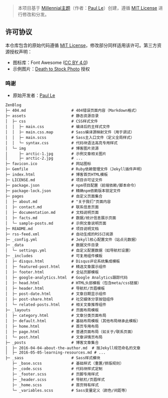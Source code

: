 > 本项目基于 [Millennial主题](https://github.com/LeNPaul/Millennial)（作者：[Paul Le](https://lenpaul.com/)）创建，遵循 [MIT License](LICENSE.md) 进行修改和分发。

## 许可协议
本仓库包含的原始代码遵循 [MIT License](LICENSE.md)，修改部分同样适用该许可。第三方资源授权声明：
- 图标库：Font Awesome ([CC BY 4.0](https://fontawesome.com/license))
- 示例图片：[Death to Stock Photo](https://deathtothestockphoto.com/) 授权

### 鸣谢
- 原始开发者：[Paul Le](https://github.com/LeNPaul)  

```
ZenBlog
├─ 404.md                    # 404错误页面内容（Markdown格式）
├─ assets                    # 静态资源目录
│  ├─ css                    # CSS样式文件
│  │  ├─ main.css            # 编译后的主样式文件
│  │  ├─ main.css.map        # Sass编译源映射文件（用于调试）
│  │  ├─ main.scss           # Sass主入口文件（定义全局样式）
│  │  └─ syntax.css          # 代码块语法高亮专用样式
│  └─ img                    # 博客图片资源
│     ├─ arctic-1.jpg        # 示例文章相关图片
│     ├─ arctic-2.jpg        # ...
├─ favicon.ico               # 网站图标
├─ Gemfile                   # Ruby依赖管理文件（Jekyll插件声明）
├─ index.html                # 博客首页HTML模板
├─ LICENSE.md                # 项目许可证文件
├─ package.json              # npm项目配置（前端依赖/脚本命令）
├─ package-lock.json         # 精确npm依赖版本锁定文件
├─ pages                     # 自定义页面集合
│  ├─ about.md               # "关于我们"页面内容
│  ├─ contact.md             # 联系信息页面
│  ├─ documentation.md       # 文档说明页面
│  ├─ facts.md               # 数据/统计信息展示页面
│  └─ sample-posts.md        # 示例文章说明页面
├─ README.md                 # 项目说明文档
├─ rss-feed.xml              # 自动生成的RSS订阅源
├─ _config.yml               # Jekyll核心配置文件（站点元数据）
├─ _data                     # 数据文件目录
│  └─ settings.yml           # 自定义配置数据（如导航栏设置）
├─ _includes                 # 可复用组件模板
│  ├─ disqus.html            # Disqus评论系统集成模板
│  ├─ featured-post.html     # 精选文章展示组件
│  ├─ footer.html            # 全站页脚模板
│  ├─ google-analytics.html  # Google Analytics跟踪代码
│  ├─ head.html              # HTML头部模板（包含meta/css链接）
│  ├─ header.html            # 导航栏/页眉模板
│  ├─ post-date.html         # 文章日期显示组件
│  ├─ post-share.html        # 社交媒体分享按钮组件
│  └─ related-posts.html     # 相关文章推荐组件
├─ _layouts                  # 页面布局模板
│  ├─ category.html          # 文章分类页面布局
│  ├─ default.html           # 基础布局模板（其他布局继承此模板）
│  ├─ home.html              # 首页专用布局
│  ├─ page.html              # 普通页面布局（如关于/联系页面）
│  └─ post.html              # 文章详情页布局
├─ _posts                    # 博客文章集合
│  ├─ 2016-04-04-about-the-author.md  # 按Jekyll规范命名的文章
│  ├─ 2016-05-05-learning-resources.md # ...
├─ _sass                     # Sass样式模块
   ├─ _base.scss             # 基础样式（重置/排版规则）
   ├─ _code.scss             # 代码块样式定制
   ├─ _footer.scss           # 页脚专用样式
   ├─ _header.scss           # 导航栏/页眉样式
   ├─ _home.scss             # 首页特有样式
   └─ _variables.scss        # Sass变量定义（颜色/间距等）

```
